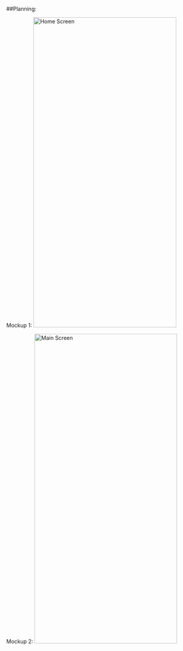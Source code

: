 ##Planning:

Mockup 1: 
<img width="376" height="813" alt="Home Screen" src="https://github.com/user-attachments/assets/7a4804fb-aa22-4403-889e-64d2fe0669cb" />

Mockup 2: 
<img width="375" height="812" alt="Main Screen" src="https://github.com/user-attachments/assets/323fef2d-6c71-469d-a434-b2e4bbd05b42" />
